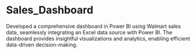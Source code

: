 # Sales_Dashboard
Developed a comprehensive dashboard in Power BI using Walmart sales data, seamlessly integrating an Excel data source with Power BI. The dashboard provides insightful visualizations and analytics, enabling efficient data-driven decision-making.
